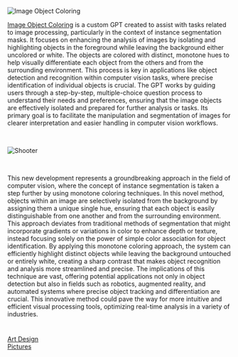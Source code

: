 ![Image Object Coloring](https://github.com/user-attachments/assets/a405bd12-0835-4dbc-a251-b90870131860)

[Image Object Coloring](https://chatgpt.com/g/g-686413bffe8c81918fa5faf347ef2aa0-image-object-coloring) is a custom GPT created to assist with tasks related to image processing, particularly in the context of instance segmentation masks. It focuses on enhancing the analysis of images by isolating and highlighting objects in the foreground while leaving the background either uncolored or white. The objects are colored with distinct, monotone hues to help visually differentiate each object from the others and from the surrounding environment. This process is key in applications like object detection and recognition within computer vision tasks, where precise identification of individual objects is crucial. The GPT works by guiding users through a step-by-step, multiple-choice question process to understand their needs and preferences, ensuring that the image objects are effectively isolated and prepared for further analysis or tasks. Its primary goal is to facilitate the manipulation and segmentation of images for clearer interpretation and easier handling in computer vision workflows.

<br>

![Shooter](https://github.com/user-attachments/assets/e031c100-1c0a-436b-893e-b330e0c318f5)

<br>

This new development represents a groundbreaking approach in the field of computer vision, where the concept of instance segmentation is taken a step further by using monotone coloring techniques. In this novel method, objects within an image are selectively isolated from the background by assigning them a unique single hue, ensuring that each object is easily distinguishable from one another and from the surrounding environment. This approach deviates from traditional methods of segmentation that might incorporate gradients or variations in color to enhance depth or texture, instead focusing solely on the power of simple color association for object identification. By applying this monotone coloring approach, the system can efficiently highlight distinct objects while leaving the background untouched or entirely white, creating a sharp contrast that makes object recognition and analysis more streamlined and precise. The implications of this technique are vast, offering potential applications not only in object detection but also in fields such as robotics, augmented reality, and automated systems where precise object tracking and differentiation are crucial. This innovative method could pave the way for more intuitive and efficient visual processing tools, optimizing real-time analysis in a variety of industries.

#

[Art Design](https://github.com/sourceduty/Art_Design)
<br>
[Pictures](https://github.com/sourceduty/Pictures)
